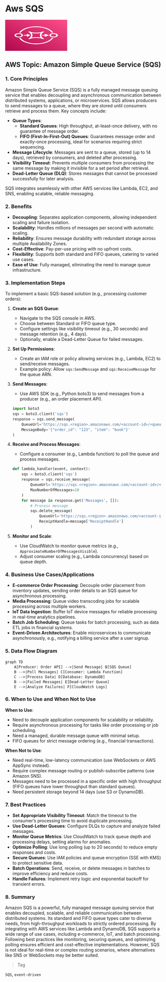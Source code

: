 
# Aws SQS

<img src="../icons/SimpleQueueService.png" alt="Amazon Simple Queue Service" width="200" height="100">


## AWS Topic: Amazon Simple Queue Service (SQS) 

### 1. Core Principles
Amazon Simple Queue Service (SQS) is a fully managed message queuing service that enables decoupling and asynchronous communication between distributed systems, applications, or microservices. SQS allows producers to send messages to a queue, where they are stored until consumers retrieve and process them. Key concepts include:

- **Queue Types**:
  - **Standard Queues**: High throughput, at-least-once delivery, with no guarantee of message order.
  - **FIFO (First-In-First-Out) Queues**: Guarantees message order and exactly-once processing, ideal for scenarios requiring strict sequencing.
- **Message Lifecycle**: Messages are sent to a queue, stored (up to 14 days), retrieved by consumers, and deleted after processing.
- **Visibility Timeout**: Prevents multiple consumers from processing the same message by making it invisible for a set period after retrieval.
- **Dead-Letter Queue (DLQ)**: Stores messages that cannot be processed successfully for later analysis.

SQS integrates seamlessly with other AWS services like Lambda, EC2, and SNS, enabling scalable, reliable messaging.

### 2. Benefits
- **Decoupling**: Separates application components, allowing independent scaling and failure isolation.
- **Scalability**: Handles millions of messages per second with automatic scaling.
- **Reliability**: Ensures message durability with redundant storage across multiple Availability Zones.
- **Cost-Effective**: Pay-per-use pricing with no upfront costs.
- **Flexibility**: Supports both standard and FIFO queues, catering to varied use cases.
- **Ease of Use**: Fully managed, eliminating the need to manage queue infrastructure.

### 3. Implementation Steps
To implement a basic SQS-based solution (e.g., processing customer orders):

1. **Create an SQS Queue**:
   - Navigate to the SQS console in AWS.
   - Choose between Standard or FIFO queue type.
   - Configure settings like visibility timeout (e.g., 30 seconds) and message retention (e.g., 4 days).
   - Optionally, enable a Dead-Letter Queue for failed messages.

2. **Set Up Permissions**:
   - Create an IAM role or policy allowing services (e.g., Lambda, EC2) to send/receive messages.
   - Example policy: Allow `sqs:SendMessage` and `sqs:ReceiveMessage` for the queue ARN.

3. **Send Messages**:
   - Use AWS SDK (e.g., Python boto3) to send messages from a producer (e.g., an order placement API).
   ```python
   import boto3
   sqs = boto3.client('sqs')
   response = sqs.send_message(
       QueueUrl='https://sqs.<region>.amazonaws.com/<account-id>/<queue-name>',
       MessageBody='{"order_id": "123", "item": "book"}'
   )
   ```

4. **Receive and Process Messages**:
   - Configure a consumer (e.g., Lambda function) to poll the queue and process messages.
   ```python
   def lambda_handler(event, context):
       sqs = boto3.client('sqs')
       response = sqs.receive_message(
           QueueUrl='https://sqs.<region>.amazonaws.com/<account-id>/<queue-name>',
           MaxNumberOfMessages=10
       )
       for message in response.get('Messages', []):
           # Process message
           sqs.delete_message(
               QueueUrl='https://sqs.<region>.amazonaws.com/<account-id>/<queue-name>',
               ReceiptHandle=message['ReceiptHandle']
           )
   ```

5. **Monitor and Scale**:
   - Use CloudWatch to monitor queue metrics (e.g., `ApproximateNumberOfMessagesVisible`).
   - Adjust consumer scaling (e.g., Lambda concurrency) based on queue depth.

### 4. Business Use Cases/Applications
- **E-commerce Order Processing**: Decouple order placement from inventory updates, sending order details to an SQS queue for asynchronous processing.
- **Media Processing**: Queue video transcoding jobs for scalable processing across multiple workers.
- **IoT Data Ingestion**: Buffer IoT device messages for reliable processing in real-time analytics pipelines.
- **Batch Job Scheduling**: Queue tasks for batch processing, such as data ETL jobs in financial systems.
- **Event-Driven Architectures**: Enable microservices to communicate asynchronously, e.g., notifying a billing service after a user signup.

### 5. Data Flow Diagram
```mermaid
graph TD
    A[Producer: Order API] -->|Send Message| B[SQS Queue]
    B -->|Poll Messages| C[Consumer: Lambda Function]
    C -->|Process Data| D[Database: DynamoDB]
    B -->|Failed Messages| E[Dead-Letter Queue]
    E -->|Analyze Failures| F[CloudWatch Logs]
```

### 6. When to Use and When Not to Use
**When to Use**:
- Need to decouple application components for scalability or reliability.
- Require asynchronous processing for tasks like order processing or job scheduling.
- Need a managed, durable message queue with minimal setup.
- FIFO queues for strict message ordering (e.g., financial transactions).

**When Not to Use**:
- Need real-time, low-latency communication (use WebSockets or AWS AppSync instead).
- Require complex message routing or publish-subscribe patterns (use Amazon SNS).
- Messages need to be processed in a specific order with high throughput (FIFO queues have lower throughput than standard queues).
- Need persistent storage beyond 14 days (use S3 or DynamoDB).

### 7. Best Practices
- **Set Appropriate Visibility Timeout**: Match the timeout to the consumer’s processing time to avoid duplicate processing.
- **Use Dead-Letter Queues**: Configure DLQs to capture and analyze failed messages.
- **Monitor Queue Metrics**: Use CloudWatch to track queue depth and processing delays, setting alarms for anomalies.
- **Optimize Polling**: Use long polling (up to 20 seconds) to reduce empty responses and costs.
- **Secure Queues**: Use IAM policies and queue encryption (SSE with KMS) to protect sensitive data.
- **Batch Operations**: Send, receive, or delete messages in batches to improve efficiency and reduce costs.
- **Handle Failures**: Implement retry logic and exponential backoff for transient errors.

### 8. Summary
Amazon SQS is a powerful, fully managed message queuing service that enables decoupled, scalable, and reliable communication between distributed systems. Its standard and FIFO queue types cater to diverse needs, from high-throughput workloads to strictly ordered processing. By integrating with AWS services like Lambda and DynamoDB, SQS supports a wide range of use cases, including e-commerce, IoT, and batch processing. Following best practices like monitoring, securing queues, and optimizing polling ensures efficient and cost-effective implementations. However, SQS is not ideal for real-time or complex routing scenarios, where alternatives like SNS or WebSockets may be better suited.

> Tag

`SQS`, `event-driven`
